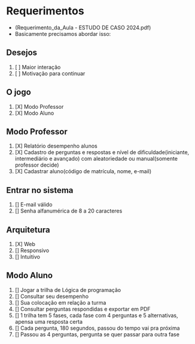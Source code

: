 # Requerimentos

- (Requerimento_da_Aula - ESTUDO DE CASO 2024.pdf)
- Basicamente precisamos abordar isso:

## **Desejos**
1. [ ] Maior interação
2. [ ] Motivação para continuar

## **O jogo**
1. [X] Modo Professor
2. [X] Modo Aluno

## **Modo Professo**r
1. [X] Relatório desempenho alunos
2. [X] Cadastro de perguntas e respostas e nível de dificuldade(iniciante, intermediário e avançado) com aleatoriedade ou manual(somente professor decide)
3. [X] Cadastrar aluno(código de matrícula, nome, e-mail)

## **Entrar no sistema**
1. [] E-mail válido
2. [] Senha alfanumérica de 8 a 20 caracteres

## **Arquitetura**
1. [X] Web
2. [] Responsivo
3. [] Intuitivo

## **Modo Aluno**
1. [] Jogar a trilha de Lógica de programação
2. [] Consultar seu desempenho
3. [] Sua colocação em relação a turma
4. [] Consultar perguntas respondidas e exportar em PDF
5. [] 1 trilha tem 5 fases, cada fase com 4 perguntas e 5 alternativas, apensa uma resposta certa
6. [] Cada pergunta, 180 segundos, passou do tempo vai pra próxima
7. [] Passou as 4 perguntas, pergunta se quer passar para outra fase
